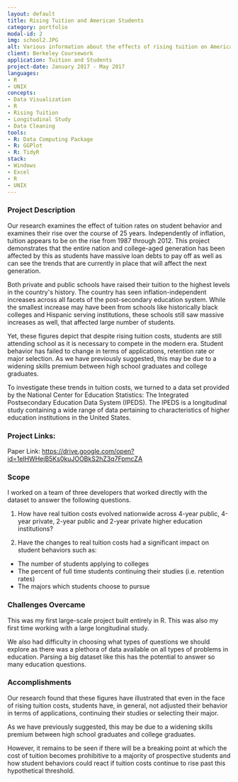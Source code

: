 ```yaml
---
layout: default
title: Rising Tuition and American Students
category: portfolio
modal-id: 2
img: school2.JPG
alt: Various information about the effects of rising tuition on American students 
client: Berkeley Coursework
application: Tuition and Students 
project-date: January 2017 - May 2017
languages:
- R
- UNIX
concepts:
- Data Visualization
- R
- Rising Tuition
- Longitudinal Study
- Data Cleaning
tools:
- R: Data Computing Package
- R: GGPlot
- R: TidyR
stack:
- Windows
- Excel
- R
- UNIX
---
```


### Project Description

Our research examines the effect of tuition rates on student behavior and examines their rise over the course of 25 years. Independently of inflation, tuition appears to be on the rise from 1987 through 2012. This project demonstrates that the entire nation and college-aged generation has been affected by this as students have massive loan debts to pay off as well as can see the trends that are currently in place that will affect the next generation. 

Both private and public schools have raised their tuition to the highest levels in the country's history. The country has seen inflation-independent increases across all facets of the post-secondary education system. While the smallest increase may have been from schools like historically black colleges and Hispanic serving institutions, these schools still saw massive increases as well, that affected large number of students. 

Yet, these figures depict that despite rising tuition costs, students are still attending school as it is necessary to compete in the modern era. Student behavior has failed to change in terms of applications, retention rate or major selection. As we have previously suggested, this may be due to a widening skills premium between high school graduates and college graduates. 

To investigate these trends in tuition costs, we turned to a data set provided by the National Center for Education Statistics: The Integrated Postsecondary Education Data System (IPEDS). The IPEDS is a longitudinal study containing a wide range of data pertaining to characteristics of higher education institutions in the United States.

### Project Links:

Paper Link: https://drive.google.com/open?id=1elHWHejB5Ks0kuJOOBkS2hZ3q7FpmcZA

### Scope

I worked on a team of three developers that worked directly with the dataset to answer the following questions.

1) How have real tuition costs evolved nationwide across 4-year public, 4-year private, 2-year public and 2-year private higher education institutions?

2) Have the changes to real tuition costs had a significant impact on student behaviors such as:

- The number of students applying to colleges
- The percent of full time students continuing their studies (i.e. retention rates)
- The majors which students choose to pursue



### Challenges Overcame

This was my first large-scale project built entirely in R. This was also my first time working with a large longitudinal study.

We also had difficulty in choosing what types of questions we should explore as there was a plethora of data available on all types of problems in education. Parsing a big dataset like this has the potential to answer so many education questions.

### Accomplishments

Our research found that these figures have illustrated that even in the face of rising tuition costs, students have, in general, not adjusted their behavior in terms of applications, continuing their studies or selecting their major. 

As we have previously suggested, this may be due to a widening skills premium between high school graduates and college graduates. 

However, it remains to be seen if there will be a breaking point at which the cost of tuition becomes prohibitive to a majority of prospective students and how student behaviors could react if tuition costs continue to rise past this hypothetical threshold.
